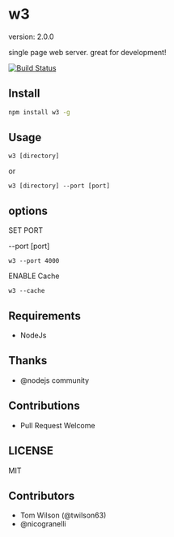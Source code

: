 # w3

version: 2.0.0

single page web server. great for development! 


[![Build Status](https://secure.travis-ci.org/twilson63/w3.png)](http://travis-ci.org/twilson63/w3)

## Install

``` sh
npm install w3 -g
``` 

## Usage

```
w3 [directory]
```
or

```
w3 [directory] --port [port]
```

## options

SET PORT

--port [port]

```
w3 --port 4000
```

ENABLE Cache

```
w3 --cache
```


## Requirements

* NodeJs

## Thanks
 
* @nodejs community

## Contributions

- Pull Request Welcome

## LICENSE

MIT

## Contributors

* Tom Wilson (@twilson63)
* @nicogranelli
